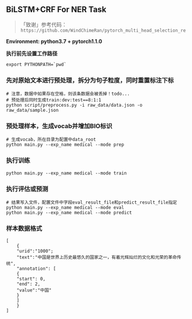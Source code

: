 ## BiLSTM+CRF For NER Task
>「致谢」参考代码：`https://github.com/WindChimeRan/pytorch_multi_head_selection_re`

**Environment: python3.7 + pytorch1.1.0**

**执行前先设置工作路径**
```
export PYTHONPATH=`pwd`
```

###  先对原始文本进行预处理，拆分为句子粒度，同时重置标注下标
```
# 注意，数据中如果存在空格，则该条数据会被丢掉！todo...
# 预处理后同时生成train:dev:test==8:1:1
python script/preprocess.py -i raw_data/data.json -o raw_data/sample.json
```

### 预处理样本，生成vocab并增加BIO标识
```
# 生成vocab，所在目录为配置中data_root
python main.py --exp_name medical --mode prep
```

### 执行训练
```
python main.py --exp_name medical --mode train
```

### 执行评估或预测
```
# 结果写入文件，配置文件中字段eval_result_file和predict_result_file指定
python main.py --exp_name medical --mode eval
python main.py --exp_name medical --mode predict
```

### 样本数据格式
```
[
	{
	"urid":"1000";
	"text":"中国是世界上历史最悠久的国家之一，有着光辉灿烂的文化和光荣的革命传统",
	"annotation": [
	{
	"start": 0,
	"end": 2,
	"value":"中国"
	}
	]
	}
]
```